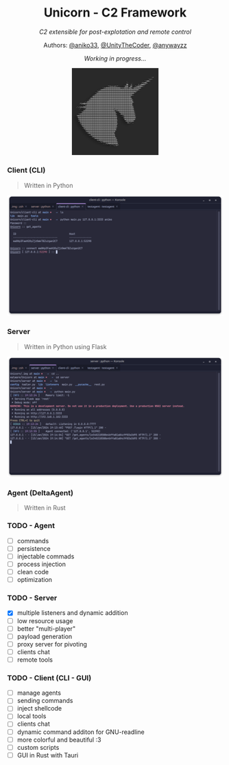 <div align="center">

# Unicorn - C2 Framework
*C2 extensible for post-explotation and remote control*

Authors: [@aniko33](https://github.com/aniko33), [@UnityTheCoder](https://github.com/UnityTheCoder), [@anywayzz](https://github.com/anywayzz)

*Working in progress...*

<img src=".img/logo.jpg" width=40%>

</div>

### Client (CLI)

> Written in Python

<img src=".img/client.png">

### Server

> Written in Python using Flask

<img src=".img/server.png">

### Agent (DeltaAgent)

> Written in Rust

### TODO - Agent
- [ ] commands
- [ ] persistence
- [ ] injectable commads
- [ ] process injection
- [ ] clean code
- [ ] optimization

### TODO - Server
- [X] multiple listeners and dynamic addition
- [ ] low resource usage
- [ ] better "multi-player"
- [ ] payload generation
- [ ] proxy server for pivoting
- [ ] clients chat
- [ ] remote tools

### TODO - Client (CLI - GUI)
- [ ] manage agents
- [ ] sending commands
- [ ] inject shellcode
- [ ] local tools
- [ ] clients chat
- [ ] dynamic command additon for GNU-readline
- [ ] more colorful and beautiful :3
- [ ] custom scripts
- [ ] GUI in Rust with Tauri
